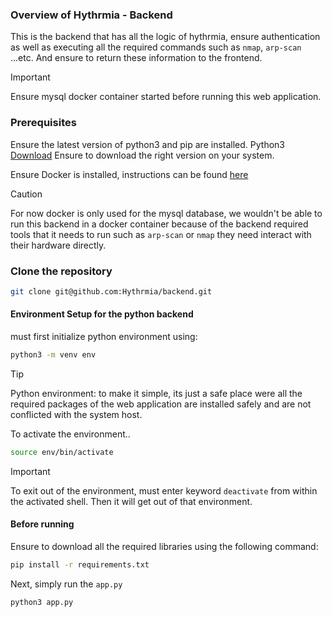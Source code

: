 ### Overview of Hythrmia - Backend
This is the backend that has all the logic of hythrmia, ensure authentication as well as executing all the required commands such as `nmap`, `arp-scan` ...etc. And ensure to return these information to the frontend.

>[!IMPORTANT]
>Ensure mysql docker container started before running this web application.


### Prerequisites
Ensure the latest version of python3 and pip are installed. Python3 [Download](https://www.python.org/downloads/) Ensure to download the right version on your system.

Ensure Docker is installed, instructions can be found [here](https://docs.docker.com/desktop/)

>[!CAUTION]
>For now docker is only used for the mysql database, we wouldn't be able to run this backend in a docker container because of the backend required tools that it needs to run such as `arp-scan` or `nmap` they need interact with their hardware directly.

### Clone the repository

```bash
git clone git@github.com:Hythrmia/backend.git
```

#### Environment Setup for the python backend

must first initialize python environment using:

```bash
python3 -m venv env
```

>[!TIP]
>Python environment: to make it simple, its just a safe place were all the required packages of the web application are installed safely and are not conflicted with the system host.

To activate the environment..

```bash
source env/bin/activate
```

>[!IMPORTANT]
>To exit out of the environment, must enter keyword `deactivate` from within the activated shell. Then it will get out of that environment.

#### Before running

Ensure to download all the required libraries using the following command:
```bash
pip install -r requirements.txt
```

Next, simply run the `app.py`

```bash
python3 app.py
```
